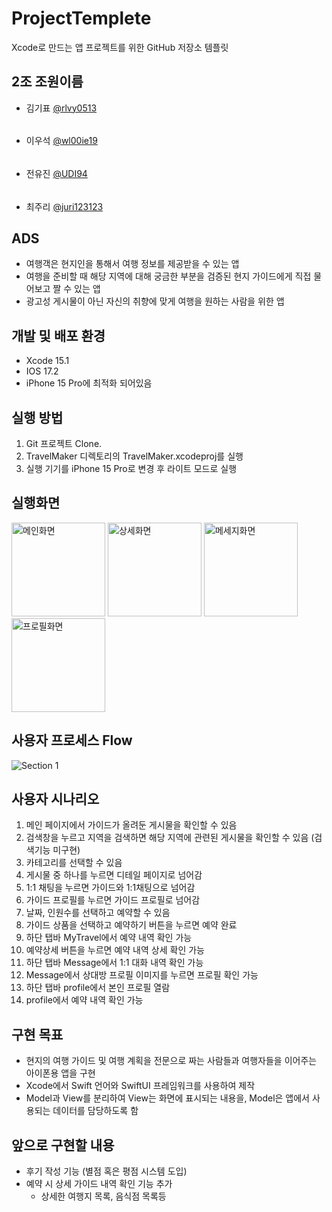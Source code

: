 # ProjectTemplete
Xcode로 만드는 앱 프로젝트를 위한 GitHub 저장소 템플릿

## 2조 조원이름
- 김기표 [@rlvy0513](https://github.com/rlvy0513)
######
- 이우석 [@wl00ie19](https://github.com/wl00ie19)
######
- 전유진 [@UDI94](https://github.com/UDI94)
######
- 최주리 [@juri123123](https://github.com/juri123123)

## ADS
* 여행객은 현지인을 통해서 여행 정보를 제공받을 수 있는 앱
* 여행을 준비할 때 해당 지역에 대해 궁금한 부분을 검증된 현지 가이드에게 직접 물어보고 짤 수 있는 앱
* 광고성 게시물이 아닌 자신의 취향에 맞게 여행을 원하는 사람을 위한 앱


## 개발 및 배포 환경
- Xcode 15.1
- IOS 17.2
- iPhone 15 Pro에 최적화 되어있음

## 실행 방법
 1. Git 프로젝트 Clone.
 2. TravelMaker 디렉토리의 TravelMaker.xcodeproj를 실행
 3. 실행 기기를 iPhone 15 Pro로 변경 후 라이트 모드로 실행

## 실행화면
<img alt="메인화면" src="https://github.com/APP-iOS4/SwiftUI-Prototype-TravelMaker/assets/145957641/8d368d1f-9eb3-473e-9c55-e239340ccddb" width=150px>
<img alt="상세화면" src="https://github.com/APP-iOS4/SwiftUI-Prototype-TravelMaker/assets/145957641/84619e42-0b07-4953-bd80-cb8da875a85a" width=150px>
<img alt="메세지화면" src="https://github.com/APP-iOS4/SwiftUI-Prototype-TravelMaker/assets/145957641/46057dd7-a4da-4dcd-b562-ba04eaa4dea2" width=150px>
<img alt="프로필화면" src="https://github.com/APP-iOS4/SwiftUI-Prototype-TravelMaker/assets/145957641/d764ffcb-7627-4f8f-b213-8a615c3e95aa" width=150px>



## 사용자 프로세스 Flow
![Section 1](https://github.com/APP-iOS4/SwiftUI-Prototype-TravelMaker/assets/145957641/82df1cd0-469c-46cf-9a56-909dd3c8e901)


## 사용자 시나리오

1. 메인 페이지에서 가이드가 올려둔 게시물을 확인할 수 있음 
2. 검색창을 누르고 지역을 검색하면 해당 지역에 관련된 게시물을 확인할 수 있음 (검색기능 미구현)
3. 카테고리를 선택할 수 있음
4. 게시물 중 하나를 누르면 디테일 페이지로 넘어감
5. 1:1 채팅을 누르면 가이드와 1:1채팅으로 넘어감
6. 가이드 프로필를 누르면 가이드 프로필로 넘어감
7. 날짜, 인원수를 선택하고 예약할 수 있음
8. 가이드 상품을 선택하고 예약하기 버튼을 누르면 예약 완료
10. 하단 탭바 MyTravel에서 예약 내역 확인 가능
11. 예약상세 버튼을 누르면 예약 내역 상세 확인 가능
12. 하단 탭바 Message에서 1:1 대화 내역 확인 가능
13. Message에서 상대방 프로필 이미지를 누르면 프로필 확인 가능
14. 하단 탭바 profile에서 본인 프로필 열람
15. profile에서 예약 내역 확인 가능


## 구현 목표
- 현지의 여행 가이드 및 여행 계획을 전문으로 짜는 사람들과 여행자들을 이어주는 아이폰용 앱을 구현
- Xcode에서 Swift 언어와 SwiftUI 프레임워크를 사용하여 제작
- Model과 View를 분리하여 View는 화면에 표시되는 내용을, Model은 앱에서 사용되는 데이터를 담당하도록 함


## 앞으로 구현할 내용
- 후기 작성 기능 (별점 혹은 평점 시스템 도입)
- 예약 시 상세 가이드 내역 확인 기능 추가
  - 상세한 여행지 목록, 음식점 목록등

